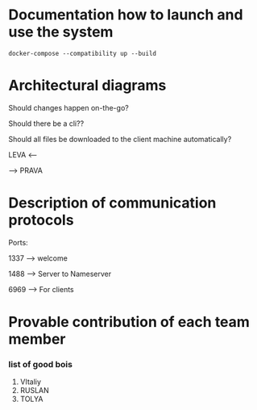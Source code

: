 # Documentation how to launch and use the system
```shell
docker-compose --compatibility up --build
```

# Architectural diagrams
Should changes happen on-the-go?

Should there be a cli??

Should all files be downloaded to the client machine automatically?


LEVA <--

--> PRAVA

# Description of communication protocols
Ports:

1337 --> welcome

1488 --> Server to Nameserver

6969 --> For clients

# Provable contribution of each team member
### list of good bois

1. VItaliy
2. RUSLAN
3. TOLYA

